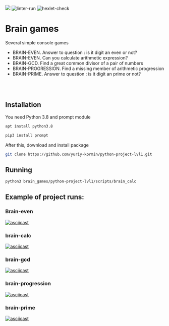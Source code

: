 <a href="https://codeclimate.com/github/yuriy-kormin/python-project-lvl1/maintainability"><img src="https://api.codeclimate.com/v1/badges/5e7bda007d52003e2d00/maintainability" /></a>
![linter-run](https://github.com/yuriy-kormin/python-project-lvl1/actions/workflows/linter-run.yml/badge.svg)
![hexlet-check](https://github.com/yuriy-kormin/python-project-lvl1/workflows/hexlet-check/badge.svg)

# Brain games
Several simple console games
<ul>
    <li>BRAIN-EVEN. Answer to question : is it digit an even or not?</li> 
    <li>BRAIN-EVEN. Can you calculate arithmetic expression?</li>
    <li>BRAIN-GCD. Find a great common divisor of a pair of numbers</li>
    <li>BRAIN-PROGRESSION. Find a missing member of arithmetic progression</li>
    <li>BRAIN-PRIME. Answer to question : is it digit an prime or not?
</ul>
<br><br>


## Installation
You need Python 3.8 and prompt module
```bash
apt install python3.8
```
```bash
pip3 install prompt
```
After this, download and install package
```bash
git clone https://github.com/yuriy-kormin/python-project-lvl1.git
```

## Running
```bash
python3 brain_games/python-project-lvl1/scripts/brain_calc
```
## Example of project runs: 
<H3> Brain-even </H3>

[![asciicast](https://asciinema.org/a/469438.svg)](https://asciinema.org/a/469438)
<h3>brain-calc</h3>

[![asciicast](https://asciinema.org/a/469445.svg)](https://asciinema.org/a/469445)
<h3>brain-gcd</h3>

[![asciicast](https://asciinema.org/a/469451.svg)](https://asciinema.org/a/469451)
<h3>brain-progression</h3>

[![asciicast](https://asciinema.org/a/469458.svg)](https://asciinema.org/a/469458)
<h3>brain-prime</h3>

[![asciicast](https://asciinema.org/a/469459.svg)](https://asciinema.org/a/469459)
